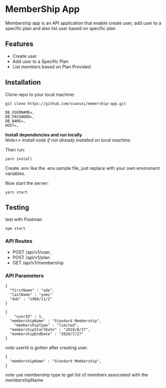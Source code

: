# MemberShip App
Membership app is an API application that enable create user, add user to a specific plan and also list user based on specific plan


## Features
- Create user
- Add user to a Specific Plan
- List members based on Plan Provided

## Installation

Clone repo to your local machine:

```git
git clone https://github.com/ssanusi/memership-app.git
```

```.env
DB_USERNAME=,
DB_PASSWORD=,
DB_NAME=,
HOST=,
```

**Install dependencies and run locally**<br/>
*Note>> Install node if not already installed on local machine:*

Then run:

```yarn
yarn install
```

Create .env like the .env.sample file, just replace with your own enviroment variables.

Now start the server:

```yarn
yarn start
```

## Testing

test with Postman

```yarn
npm start
```

### API Routes

- POST /api/v1/user,
- POST /api/v1/plan
- GET /api/v1/membership

### API Parameters

```postman
{
  "firstName" : "ade",
  "lastName" : "yemi"
  "dob" : "1988/11/2"
}
```

```postman
{
	"userId" : 1,
  "membershipName" : "Standard Membership",
	"membershipType" : "limited",
  "membershipStartDate" : "2019/8/27",
  "membershipEndDate" : "2020/7/27"
}

```
note userId is gotten after creating user.

```postman
{
  "membershipName" : "Standard Membership",
}

```
note use membership type to get list of members associated with the membershipName 

